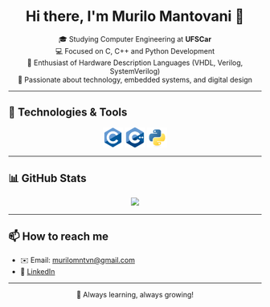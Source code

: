 <h1 align="center">Hi there, I'm Murilo Mantovani 👋</h1>

<p align="center">
  🎓 Studying Computer Engineering at <strong>UFSCar</strong><br>
  💻 Focused on C, C++ and Python Development<br>
  🔧 Enthusiast of Hardware Description Languages (VHDL, Verilog, SystemVerilog)<br>
  🚀 Passionate about technology, embedded systems, and digital design
</p>

---

## 🔧 Technologies & Tools

<div align="center">
  <img src="https://raw.githubusercontent.com/devicons/devicon/master/icons/c/c-original.svg" alt="C" width="40" height="40"/>
  <img src="https://raw.githubusercontent.com/devicons/devicon/master/icons/cplusplus/cplusplus-original.svg" alt="C++" width="40" height="40"/>
  <img src="https://raw.githubusercontent.com/devicons/devicon/master/icons/python/python-original.svg" alt="Python" width="40" height="40"/>
</div>

---

## 📊 GitHub Stats

<p align="center">
  <img src="https://github-readme-stats.vercel.app/api/top-langs/?username=Mantovaniii&layout=compact&theme=tokyonight" >
</p>

---

## 📫 How to reach me

- ✉️ Email: murilomntvn@gmail.com
- 💼 [LinkedIn](https://www.linkedin.com/in/murilo-mantovani-169909306/)

---

<p align="center">
  🚀 Always learning, always growing!
</p>

